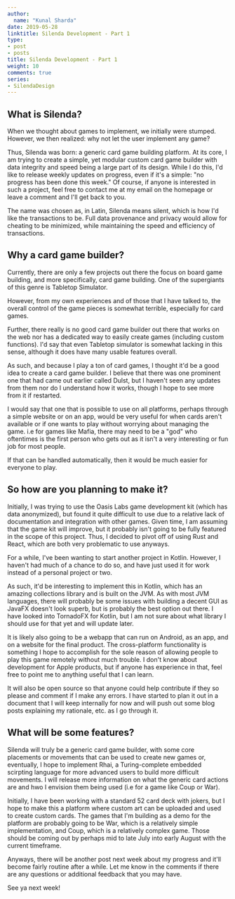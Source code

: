 ```yaml
---
author:
  name: "Kunal Sharda"
date: 2019-05-28
linktitle: Silenda Development - Part 1
type:
- post
- posts
title: Silenda Development - Part 1
weight: 10
comments: true
series: 
- SilendaDesign
---
```


## What is Silenda?
When we thought about games to implement, we initially were stumped. However, we then realized: why not let the user implement any game?

Thus, Silenda was born: a generic card game building platform. At its core, I am trying to create a simple, yet modular custom card game builder with data integrity and speed being a large part of its design. While I do this, I'd like to release weekly updates on progress, even if it's a simple: "no progress has been done this week." Of course, if anyone is interested in such a project, feel free to contact me at my email on the homepage or leave a comment and I'll get back to you.

The name was chosen as, in Latin, Silenda means silent, which is how I'd like the transactions to be. Full data provenance and privacy would allow for cheating to be minimized, while maintaining the speed and efficiency of transactions.


## Why a card game builder?

Currently, there are only a few projects out there the focus on board game building, and more specifically, card game building. One of the supergiants of this genre is Tabletop Simulator.

However, from my own experiences and of those that I have talked to, the overall control of the game pieces is somewhat terrible, especially for card games.

Further, there really is no good card game builder out there that works on the web nor has a dedicated way to easily create games (including custom functions). I'd say that even Tabletop simulator is somewhat lacking in this sense, although it does have many usable features overall.

As such, and because I play a ton of card games, I thought it'd be a good idea to create a card game builder. I believe that there was one prominent one that had came out earlier called Dulst, but I haven't seen any updates from them nor do I understand how it works, though I hope to see more from it if restarted.

I would say that one that is possible to use on all platforms, perhaps through a simple website or on an app, would be very useful for when cards aren't available or if one wants to play without worrying about managing the game. i.e for games like Mafia, there may need to be a "god" who oftentimes is the first person who gets out as it isn't a very interesting or fun job for most people. 

If that can be handled automatically, then it would be much easier for everyone to play.


## So how are you planning to make it?
Initially, I was trying to use the Oasis Labs game development kit (which has data anonymized), but found it quite difficult to use due to a relative lack of documentation and integration with other games. Given time, I am assuming that the game kit will improve, but it probably isn't going to be fully featured in the scope of this project. Thus, I decided to pivot off of using Rust and React, which are both very problematic to use anyways. 

For a while, I've been wanting to start another project in Kotlin. However, I haven't had much of a chance to do so, and have just used it for work instead of a personal project or two.

As such, it'd be interesting to implement this in Kotlin, which  has an amazing collections library and is built on the JVM. As with most JVM languages, there will probably be some issues with building a decent GUI as JavaFX doesn't look superb, but is probably the best option out there. I have looked into TornadoFX for Kotlin, but I am not sure about what library I should use for that yet and will update later.

It is likely also going to be a webapp that can run on Android, as an app, and on a website for the final product. The cross-platform functionality is something I hope to accomplish for the sole reason of allowing people to play this game remotely without much trouble. I don't know about development for Apple products, but if anyone has experience in that, feel free to point me to anything useful that I can learn.

It will  also be open source so that anyone could help contribute if they so please and comment if I make any errors. I have started to plan it out in a document that I will keep internally for now and will push out some blog posts explaining my rationale, etc. as I go through it.


## What will be some features?

Silenda will truly be a generic card game builder, with some core placements or movements that can be used to create new games or, eventually, I hope to implement Rhai, a Turing-complete embedded scirpting language for more advanced users to build more difficult movements. I will release more information on what the generic card actions are and hwo I envision them being used (i.e for a game like Coup or War).

Initially, I have been working with a standard 52 card deck with jokers, but I hope to make this a platform where custom art can be uploaded and used to create custom cards. The games that I'm building as a demo for the platform are probably going to be War, which is a relatively simple implementation, and Coup, which is a relatively complex game. Those should be coming out by perhaps mid to late July into early August with the current timeframe.

Anyways, there will be another post next week about my progress and it'll become fairly routine after a while. Let me know in the comments if there are any questions or additional feedback that you may have.

See ya next week!